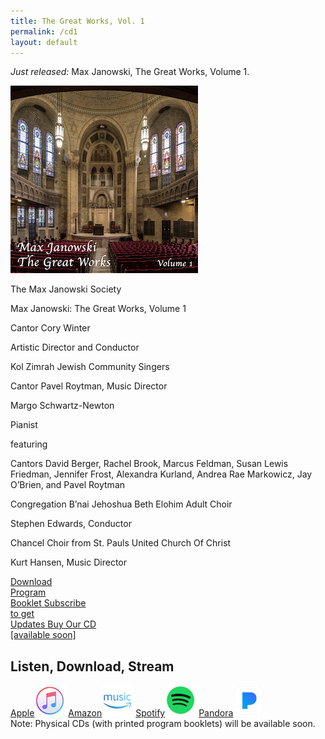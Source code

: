 ```yaml
---
title: The Great Works, Vol. 1
permalink: /cd1
layout: default
---
```


_Just released:_ Max Janowski, The Great Works, Volume 1.

<div class="cd-wrapper">
<img alt="CD Thumbnail" src="/images/CD1Art-300x300.jpg"/>
<div class="credits">
<p class="r1">The Max Janowski Society</p>
<p class="r2">Max Janowski: The Great Works, Volume 1</p>
<p class="r1 pad">Cantor Cory Winter</p>
<p class="r3">Artistic Director and Conductor</p>
<p class="r1 pad">Kol Zimrah Jewish Community Singers</p>
<p class="r3">Cantor Pavel Roytman, Music Director</p>
<p class="r1 pad">Margo Schwartz-Newton</p>
<p class="r3">Pianist</p>
<p class="r3 pad">featuring</p>
<p class="r4">Cantors David Berger, Rachel Brook, Marcus Feldman, Susan Lewis Friedman, Jennifer Frost, Alexandra Kurland, Andrea Rae Markowicz, Jay O’Brien, and Pavel Roytman</p>
<p class="r4 pad">Congregation B’nai Jehoshua Beth Elohim Adult Choir </p>
<p class="r3">Stephen Edwards, Conductor</p>
<p class="r4 pad">Chancel Choir from St. Pauls United Church Of Christ</p>
<p class="r3">Kurt Hansen, Music Director</p>
</div>
</div>


<div class="button-wrapper image-buttons">
  <a href="/download/cd-janowski-vol-1-program-booklet.pdf" target="_blank">
    <span>Download<br />Program<br />Booklet</span>
  </a>
  <a href="/subscribe" target="_blank" >
    <span>Subscribe<br />to get<br />Updates</span>
  </a>
  <a href="/contact?msg=cd1" title="Not yet available" >
    <span>Buy Our CD<br/>[available soon]</span>
  </a>
</div>

## Listen, Download, Stream

<div class="button-wrapper logo-buttons">
<a href="http://itunes.apple.com/album/id1633870004?ls=1&app=itunes" title="Listen on iTunes" target="_blank">Apple<img src="/images/logo-itunes-50x50.jpg"/></a>
<a href="https://www.amazon.com/dp/B0B66QDCZH" title="Listen on Amazon" target="_blank">Amazon<img src="/images/logo-amazon-50x50.jpg"/></a>
<a href="https://open.spotify.com/album/3TTkr1B6Gp4yPXwSxMNP4y" title="Listen on Spotify" target="_blank">Spotify<img src="/images/logo-spotify-50x50.jpg"/></a>
<a href="https://www.pandora.com/artist/the-max-janowski-society/max-janowski-the-great-works-volume-1/ALm75Xkfp9J66p6" title="Listen on Pandora" target="_blank">Pandora<img src="/images/logo-pandora-50x50.jpg"/></a>
</div>
Note: Physical CDs (with printed program booklets) will be available soon.
